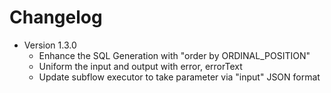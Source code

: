 # Changelog

- Version 1.3.0
  - Enhance the SQL Generation with "order by ORDINAL_POSITION"
  - Uniform the input and output with error, errorText
  - Update subflow executor to take parameter via "input" JSON format